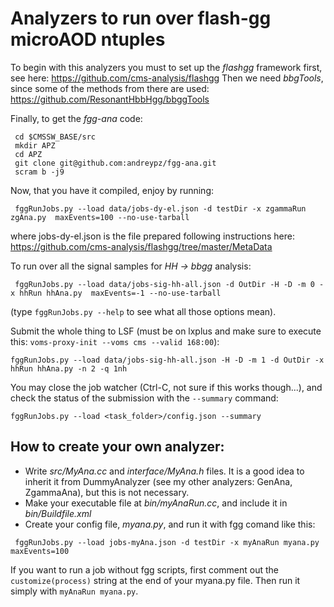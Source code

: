 # Analyzers to run over flash-gg microAOD ntuples
To begin with this analyzers you must to set up the *flashgg*  framework first, see here: https://github.com/cms-analysis/flashgg
Then we need *bbgTools*, since some of the methods from there are used: https://github.com/ResonantHbbHgg/bbggTools

Finally, to get the *fgg-ana* code:
```
 cd $CMSSW_BASE/src
 mkdir APZ
 cd APZ
 git clone git@github.com:andreypz/fgg-ana.git
 scram b -j9
```

Now, that you have it compiled, enjoy by running:
```
 fggRunJobs.py --load data/jobs-dy-el.json -d testDir -x zgammaRun zgAna.py  maxEvents=100 --no-use-tarball
```
where jobs-dy-el.json is the file prepared following instructions here: https://github.com/cms-analysis/flashgg/tree/master/MetaData

To run over all the signal samples for *HH -> bbgg* analysis:
```
 fggRunJobs.py --load data/jobs-sig-hh-all.json -d OutDir -H -D -m 0 -x hhRun hhAna.py  maxEvents=-1 --no-use-tarball
```
(type ```fggRunJobs.py --help``` to see what all those options mean).

Submit the whole thing to LSF (must be on lxplus and make sure to execute this: ```voms-proxy-init --voms cms --valid 168:00```):
```
fggRunJobs.py --load data/jobs-sig-hh-all.json -H -D -m 1 -d OutDir -x hhRun hhAna.py -n 2 -q 1nh
```
You may close the job watcher (Ctrl-C, not sure if this works though...), and check the status of the submission with the ```--summary``` command:
```
fggRunJobs.py --load <task_folder>/config.json --summary
```

## How to create your own analyzer:
 * Write _src/MyAna.cc_ and _interface/MyAna.h_ files. It is a good idea to inherit it from DummyAnalyzer (see my other analyzers: GenAna, ZgammaAna), but this is not necessary.
 * Make your executable file at _bin/myAnaRun.cc_, and include it in _bin/Buildfile.xml_
 * Create your config file, _myana.py_, and run it with fgg comand like this:
```
 fggRunJobs.py --load jobs-myAna.json -d testDir -x myAnaRun myana.py  maxEvents=100
```

If you want to run a job without fgg scripts, first comment out the ```customize(process)``` string at the end of your myana.py file. Then run it simply with ```myAnaRun myana.py```.
